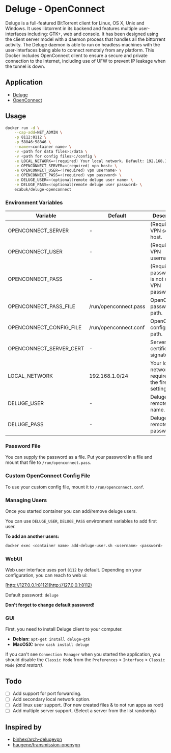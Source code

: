 # Deluge - OpenConnect

Deluge is a full-featured BitTorrent client for Linux, OS X, Unix and Windows.
It uses libtorrent in its backend and features multiple user-interfaces including: GTK+, web and console.
It has been designed using the client server model with a daemon process that handles all the bittorrent activity.
The Deluge daemon is able to run on headless machines with the user-interfaces being able to connect remotely from any platform.
This Docker includes OpenConnect client to ensure a secure and private connection to the Internet, including use of UFW to prevent IP leakage when the tunnel is down.

## Application

- [Deluge](https://deluge-torrent.org/)
- [OpenConnect](https://www.infradead.org/openconnect/)

## Usage

```sh
docker run -d \
	--cap-add=NET_ADMIN \
	-p 8112:8112 \
	-p 58846:58846 \
	--name=<container name> \
	-v <path for data files>:/data \
	-v <path for config files>:/config \
	-e LOCAL_NETWORK=<(required) Your local network. Default: 192.168.1.0/24> \
	-e OPENCONNECT_SERVER=<(required) vpn host> \
	-e OPENCONNECT_USER=<(required) vpn username> \
	-e OPENCONNECT_PASS=<(required) vpn password> \
	-e DELUGE_USER=<(optional)remote deluge user name> \
	-e DELUGE_PASS=<(optional)remote deluge user password> \
	ecabuk/deluge-openconnect
```

### Environment Variables

| Variable                	| Default               	| Description                                                                           |
|-------------------------	|-----------------------	|--------------------------------------------------------------------------------------	|
| OPENCONNECT_SERVER      	| -                     	| (Required) VPN server host.                                                          	|
| OPENCONNECT_USER        	| -                     	| (Required) VPN username.                                                              |
| OPENCONNECT_PASS        	| -                     	| (Required, if password file is not used) VPN password.                                |
| OPENCONNECT_PASS_FILE   	| /run/openconnect.pass 	| OpenConnect password file path.                           							|
| OPENCONNECT_CONFIG_FILE 	| /run/openconnect.conf 	| OpenConnect config file path.															|
| OPENCONNECT_SERVER_CERT   | -                         | Server certificate signature.                                                         |
| LOCAL_NETWORK           	| 192.168.1.0/24        	| Your local network. It is required for the firewall settings.                         |
| DELUGE_USER             	| -                     	| Deluge remote-user name.                                                              |
| DELUGE_PASS             	| -                     	| Deluge remote-user password.                                                          |

### Password File

You can supply the password as a file. Put your password in a file and mount that file to `/run/openconnect.pass`.

### Custom OpenConnect Config File

To use your custom config file, mount it to `/run/openconnect.conf`.

### Managing Users

Once you started container you can add/remove deluge users.

You can use `DELUGE_USER`, `DELUGE_PASS` environment variables to add first user.

**To add an another users:**

```sh
docker exec <container name> add-deluge-user.sh <username> <password>
```


### WebUI

Web user interface uses port `8112` by default.
Depending on your configuration, you can reach to web ui:

[http://127.0.0.1:8112](http://127.0.0.1:8112)

Default password: `deluge`

**Don't forget to change default password!**

### GUI

First, you need to install Deluge client to your computer.

 - **Debian:** `apt-get install deluge-gtk`
 - **MacOSX:** `brew cask install deluge`

If you can't see `Connection Manager` when you started the application,
you should disable the `Classic Mode` from the `Preferences` > `Interface` > `Classic Mode` *(and restart)*.


## Todo

- [ ] Add support for port forwarding.
- [ ] Add secondary local network option.
- [ ] Add linux user support. (For new created files & to not run apps as root)
- [ ] Add multiple server support. (Select a server from the list randomly)

## Inspired by
- [binhex/arch-delugevpn](https://hub.docker.com/r/binhex/arch-delugevpn)
- [haugene/transmission-openvpn](https://hub.docker.com/r/haugene/transmission-openvpn)

